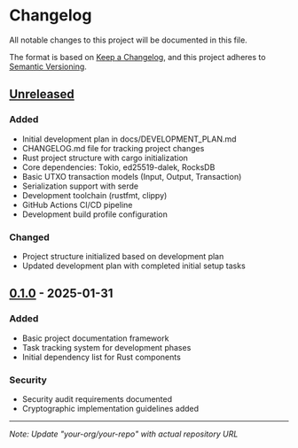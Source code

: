 # Changelog
All notable changes to this project will be documented in this file.

The format is based on [Keep a Changelog](https://keepachangelog.com/en/1.0.0/),
and this project adheres to [Semantic Versioning](https://semver.org/spec/v2.0.0.html).

## [Unreleased]
### Added
- Initial development plan in docs/DEVELOPMENT_PLAN.md
- CHANGELOG.md file for tracking project changes
- Rust project structure with cargo initialization
- Core dependencies: Tokio, ed25519-dalek, RocksDB
- Basic UTXO transaction models (Input, Output, Transaction)
- Serialization support with serde
- Development toolchain (rustfmt, clippy)
- GitHub Actions CI/CD pipeline
- Development build profile configuration

### Changed
- Project structure initialized based on development plan
- Updated development plan with completed initial setup tasks

## [0.1.0] - 2025-01-31
### Added
- Basic project documentation framework
- Task tracking system for development phases
- Initial dependency list for Rust components

### Security
- Security audit requirements documented
- Cryptographic implementation guidelines added

---
[Unreleased]: https://github.com/your-org/your-repo/compare/v0.1.0...HEAD
[0.1.0]: https://github.com/your-org/your-repo/releases/tag/v0.1.0

*Note: Update "your-org/your-repo" with actual repository URL*
